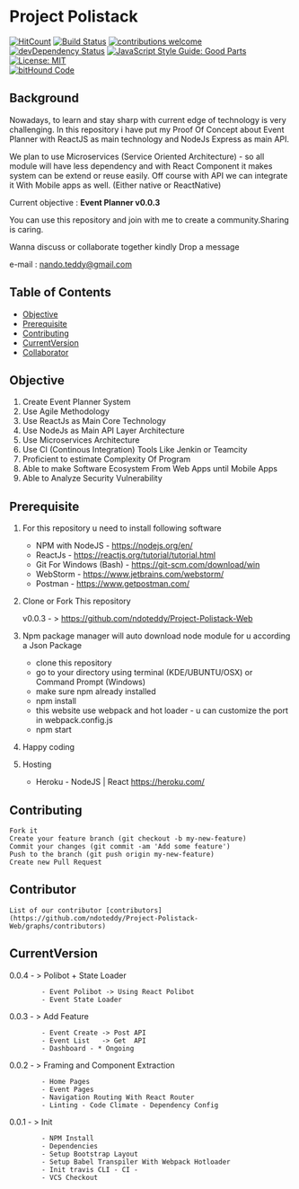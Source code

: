 # Project Polistack


[![HitCount](http://hits.dwyl.io/ndoteddy/https://github.com/ndoteddy/Project-Polistack-Web.git.svg)](http://hits.dwyl.io/ndoteddy/https://github.com/ndoteddy/Project-Polistack-Web.git) [![Build Status](https://travis-ci.org/ndoteddy/Project-Polistack-Web.svg?branch=master)](https://travis-ci.org/ndoteddy/Project-Polistack-Web) [![contributions welcome](https://img.shields.io/badge/contributions-welcome-brightgreen.svg?style=flat)](https://github.com/ndoteddy/Project-Polistack-Web/issues) [![devDependency Status](https://david-dm.org/ndoteddy/Project-Polistack-Web.svg)](https://david-dm.org/ndoteddy/Project-Polistack-Web) [![JavaScript Style Guide: Good Parts](https://img.shields.io/badge/code%20style-goodparts-brightgreen.svg?style=flat)](https://github.com/ndoteddy/Project-Polistack-Web/oodparts "JavaScript The Good Parts") 
[![License: MIT](https://img.shields.io/badge/License-MIT-yellow.svg)](https://opensource.org/licenses/MIT)  
[![bitHound Code](https://www.bithound.io/github/ndoteddy/Project-Polistack-Web/badges/code.svg)](https://www.bithound.io/github/ndoteddy/Project-Polistack-Web)


## Background
Nowadays, to learn and stay sharp with current edge of technology is very challenging.
In this repository i have put my Proof Of Concept about Event Planner
with ReactJS as main technology and NodeJs Express as main API. 

We plan to use Microservices (Service Oriented Architecture) - so all module 
will have less dependency and with React Component it makes system can be extend or reuse easily.
Off course with API we can integrate it With Mobile apps as well. (Either native or ReactNative) 

Current objective : **Event Planner v0.0.3**

You can use this repository and join with me to create a community.Sharing is caring.

Wanna discuss or collaborate together kindly Drop a message 

e-mail : nando.teddy@gmail.com




## Table of Contents
* [Objective](#objective)
* [Prerequisite](#prerequisite)
* [Contributing](#contributing)
* [CurrentVersion](#currentversion)
* [Collaborator](#collaborator)

## Objective

1. Create Event Planner System
2. Use Agile Methodology
3. Use ReactJs as Main Core Technology
4. Use NodeJs as Main API Layer Architecture
5. Use Microservices Architecture
6. Use CI (Continous Integration) Tools Like Jenkin or Teamcity
7. Proficient to estimate Complexity Of Program
8. Able to make Software Ecosystem From Web Apps until Mobile Apps
9. Able to Analyze Security Vulnerability
    

## Prerequisite

1.  For this repository u need to install following software 
    - NPM with NodeJS - https://nodejs.org/en/    
    - ReactJs - https://reactjs.org/tutorial/tutorial.html
    - Git For Windows (Bash) - https://git-scm.com/download/win
    - WebStorm - https://www.jetbrains.com/webstorm/    
    - Postman - https://www.getpostman.com/
    
2. Clone or Fork This repository


    v0.0.3 - > https://github.com/ndoteddy/Project-Polistack-Web
    

    
3.  Npm package manager will auto download node module for u according a Json Package
     - clone this repository
     - go to your directory using terminal (KDE/UBUNTU/OSX) or Command Prompt (Windows) 
     - make sure npm already installed
     - npm install
     - this website use webpack and hot loader - u can customize the port in webpack.config.js     
     - npm start
     
4. Happy coding

5. Hosting    
    - Heroku - NodeJS | React https://heroku.com/
    
## Contributing
    Fork it
    Create your feature branch (git checkout -b my-new-feature)
    Commit your changes (git commit -am 'Add some feature')
    Push to the branch (git push origin my-new-feature)
    Create new Pull Request

    
## Contributor
    List of our contributor [contributors](https://github.com/ndoteddy/Project-Polistack-Web/graphs/contributors)

   
## CurrentVersion

0.0.4 - > Polibot + State Loader
            
            - Event Polibot -> Using React Polibot 
            - Event State Loader
            
0.0.3 - > Add Feature
            
            - Event Create -> Post API 
            - Event List   -> Get  API
            - Dashboard - * Ongoing
          
0.0.2 - > Framing and Component Extraction
            
            - Home Pages
            - Event Pages
            - Navigation Routing With React Router
            - Linting - Code Climate - Dependency Config
          

0.0.1 - > Init
            
            - NPM Install
            - Dependencies
            - Setup Bootstrap Layout
            - Setup Babel Transpiler With Webpack Hotloader
            - Init travis CLI - CI -
            - VCS Checkout 
          


